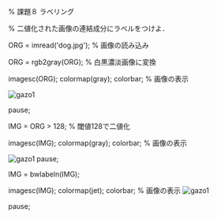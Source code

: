 % 課題８ ラベリング

% 二値化された画像の連結成分にラベルをつけよ．

ORG = imread('dog.jpg'); % 画像の読み込み

ORG = rgb2gray(ORG); % 白黒濃淡画像に変換

imagesc(ORG); colormap(gray); colorbar; % 画像の表示

![gazo1](https://github.com/taihirose/report/blob/master/kadai8-1.png)

pause;

IMG = ORG > 128; % 閾値128で二値化

imagesc(IMG); colormap(gray); colorbar; % 画像の表示

![gazo1](https://github.com/taihirose/report/blob/master/kadai8-2.png)
pause;

IMG = bwlabeln(IMG);

imagesc(IMG); colormap(jet); colorbar; % 画像の表示
![gazo1](https://github.com/taihirose/report/blob/master/kadai8-3.png)

pause;

